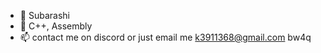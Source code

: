 - 👋 Subarashi
- 🌱 C++, Assembly
- 📫 contact me on discord or just email me
k3911368@gmail.com
bw4q

<!---
--->
